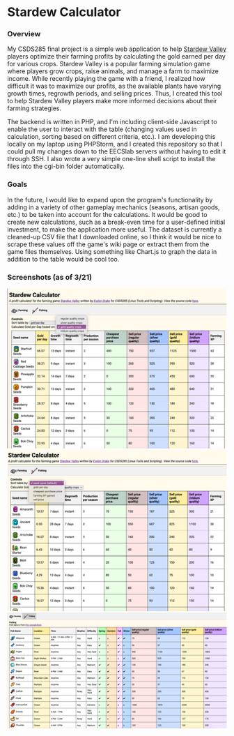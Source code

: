# Stardew Calculator

### Overview
My CSDS285 final project is a simple web application to help [Stardew Valley](https://www.stardewvalley.net/) players optimize their farming profits 
by calculating the gold earned per day for various crops. Stardew Valley is a popular farming simulation game where 
players grow crops, raise animals, and manage a farm to maximize income. While recently playing the game with a 
friend, I realized how difficult it was to maximize our profits, as the available plants have varying growth times, 
regrowth periods, and selling prices. Thus, I created this tool to help Stardew Valley players make more informed 
decisions about their farming strategies.

The backend is written in PHP, and I'm including client-side Javascript to 
enable the user to interact with the table (changing values used in calculation, sorting based on different criteria,
etc.). I am developing this locally on my laptop using PHPStorm, and I created this repository so that I could pull 
my changes down to the EECSlab servers without having to edit it through SSH. I also wrote a very simple one-line 
shell script to install the files into the cgi-bin folder automatically.

### Goals
In the future, I would like to expand upon the program's functionality by adding in a variety of other gameplay 
mechanics (seasons, artisan goods, etc.) to be taken into account for the calculations. It would be good to create 
new calculations, such as a break-even time for a user-defined initial investment, to make the application more 
useful. The dataset is currently a cleaned-up CSV file that I downloaded online, so I think it would be nice to 
scrape these values off the game's wiki page or extract them from the game files themselves. Using something like 
Chart.js to graph the data in addition to the table would be cool too.

### Screenshots (as of 3/21)
![sc1.png](screenshots/sc1.png)
![sc2.png](screenshots/sc2.png)
![sc3.png](screenshots/sc3.png)